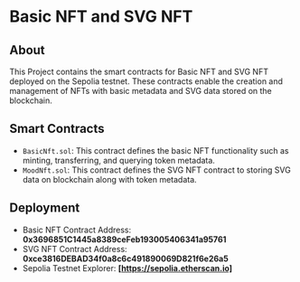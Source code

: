 # Basic NFT and SVG NFT

## About

This Project contains the smart contracts for Basic NFT and SVG NFT deployed on the Sepolia testnet. These contracts enable the creation and management of NFTs with basic metadata and SVG data stored on the blockchain.

## Smart Contracts

- `BasicNft.sol`: This contract defines the basic NFT functionality such as minting, transferring, and querying token metadata.
- `MoodNft.sol`: This contract defines the SVG NFT contract to storing SVG data on blockchain along with token metadata.

## Deployment
- Basic NFT Contract Address: **0x3696851C1445a8389ceFeb193005406341a95761**
- SVG NFT Contract Address: **0xce3816DEBAD34f0a8c6c491890069D821f6e26a5**
- Sepolia Testnet Explorer: **[https://sepolia.etherscan.io]**